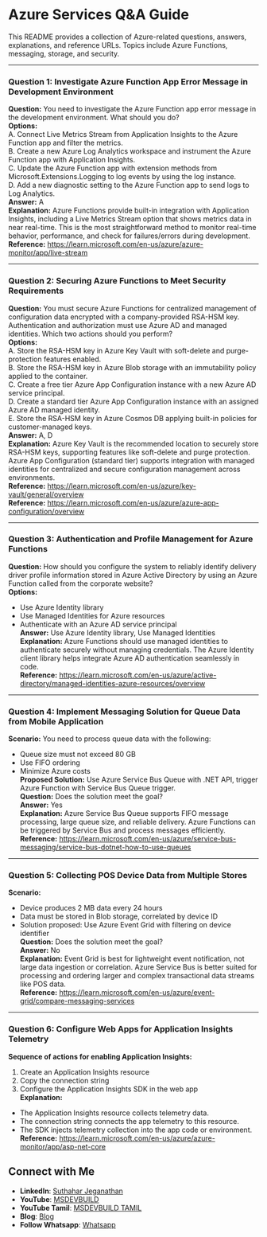 # Azure Services Q&A Guide

This README provides a collection of Azure-related questions, answers, explanations, and reference URLs. Topics include Azure Functions, messaging, storage, and security.

---

### Question 1: Investigate Azure Function App Error Message in Development Environment

**Question:** You need to investigate the Azure Function app error message in the development environment. What should you do?  
**Options:**  
A. Connect Live Metrics Stream from Application Insights to the Azure Function app and filter the metrics.  
B. Create a new Azure Log Analytics workspace and instrument the Azure Function app with Application Insights.  
C. Update the Azure Function app with extension methods from Microsoft.Extensions.Logging to log events by using the log instance.  
D. Add a new diagnostic setting to the Azure Function app to send logs to Log Analytics.  
**Answer:** A  
**Explanation:** Azure Functions provide built-in integration with Application Insights, including a Live Metrics Stream option that shows metrics data in near real-time. This is the most straightforward method to monitor real-time behavior, performance, and check for failures/errors during development.  
**Reference:** https://learn.microsoft.com/en-us/azure/azure-monitor/app/live-stream

---

### Question 2: Securing Azure Functions to Meet Security Requirements

**Question:** You must secure Azure Functions for centralized management of configuration data encrypted with a company-provided RSA-HSM key. Authentication and authorization must use Azure AD and managed identities. Which two actions should you perform?  
**Options:**  
A. Store the RSA-HSM key in Azure Key Vault with soft-delete and purge-protection features enabled.  
B. Store the RSA-HSM key in Azure Blob storage with an immutability policy applied to the container.  
C. Create a free tier Azure App Configuration instance with a new Azure AD service principal.  
D. Create a standard tier Azure App Configuration instance with an assigned Azure AD managed identity.  
E. Store the RSA-HSM key in Azure Cosmos DB applying built-in policies for customer-managed keys.  
**Answer:** A, D  
**Explanation:** Azure Key Vault is the recommended location to securely store RSA-HSM keys, supporting features like soft-delete and purge protection. Azure App Configuration (standard tier) supports integration with managed identities for centralized and secure configuration management across environments.  
**Reference:** https://learn.microsoft.com/en-us/azure/key-vault/general/overview  
**Reference:** https://learn.microsoft.com/en-us/azure/azure-app-configuration/overview

---

### Question 3: Authentication and Profile Management for Azure Functions
 
**Question:** How should you configure the system to reliably identify delivery driver profile information stored in Azure Active Directory by using an Azure Function called from the corporate website?  
**Options:**  
- Use Azure Identity library  
- Use Managed Identities for Azure resources  
- Authenticate with an Azure AD service principal  
**Answer:** Use Azure Identity library, Use Managed Identities  
**Explanation:** Azure Functions should use managed identities to authenticate securely without managing credentials. The Azure Identity client library helps integrate Azure AD authentication seamlessly in code.  
**Reference:** https://learn.microsoft.com/en-us/azure/active-directory/managed-identities-azure-resources/overview

---

### Question 4: Implement Messaging Solution for Queue Data from Mobile Application

**Scenario:** You need to process queue data with the following:  
- Queue size must not exceed 80 GB  
- Use FIFO ordering  
- Minimize Azure costs  
**Proposed Solution:** Use Azure Service Bus Queue with .NET API, trigger Azure Function with Service Bus Queue trigger.  
**Question:** Does the solution meet the goal?  
**Answer:** Yes  
**Explanation:** Azure Service Bus Queue supports FIFO message processing, large queue size, and reliable delivery. Azure Functions can be triggered by Service Bus and process messages efficiently.  
**Reference:** https://learn.microsoft.com/en-us/azure/service-bus-messaging/service-bus-dotnet-how-to-use-queues

---

### Question 5: Collecting POS Device Data from Multiple Stores
 
**Scenario:**  
- Device produces 2 MB data every 24 hours  
- Data must be stored in Blob storage, correlated by device ID  
- Solution proposed: Use Azure Event Grid with filtering on device identifier  
**Question:** Does the solution meet the goal?  
**Answer:** No  
**Explanation:** Event Grid is best for lightweight event notification, not large data ingestion or correlation. Azure Service Bus is better suited for processing and ordering larger and complex transactional data streams like POS data.  
**Reference:** https://learn.microsoft.com/en-us/azure/event-grid/compare-messaging-services

---

### Question 6: Configure Web Apps for Application Insights Telemetry

**Sequence of actions for enabling Application Insights:**  
1. Create an Application Insights resource  
2. Copy the connection string  
3. Configure the Application Insights SDK in the web app  
**Explanation:**  
- The Application Insights resource collects telemetry data.  
- The connection string connects the app telemetry to this resource.  
- The SDK injects telemetry collection into the app code or environment.  
**Reference:** https://learn.microsoft.com/en-us/azure/azure-monitor/app/asp-net-core

 ## Connect with Me
- **LinkedIn**: [Suthahar Jeganathan](https://www.linkedin.com/in/jssuthahar/)
- **YouTube**: [MSDEVBUILD](https://www.youtube.com/@MSDEVBUILD)
- **YouTube Tamil**: [MSDEVBUILD TAMIL](https://www.youtube.com/@MSDEVBUILDTamil)
- **Blog**: [Blog](https://www.msdevbuild.com/)
- **Follow Whatsapp**: [Whatsapp](https://www.whatsapp.com/channel/0029Va5j2rHEFeXcTlUhQB0J)

